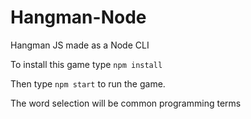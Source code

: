 # Hangman-Node
Hangman JS made as a Node CLI

To install this game type `npm install`

Then type `npm start` to run the game.

The word selection will be common programming terms


